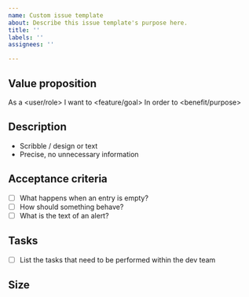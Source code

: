 ```yaml
---
name: Custom issue template
about: Describe this issue template's purpose here.
title: ''
labels: ''
assignees: ''

---
```


## Value proposition

As a <user/role>
I want to <feature/goal>
In order to <benefit/purpose>

## Description

- Scribble / design or text
- Precise, no unnecessary information

## Acceptance criteria

- [ ] What happens when an entry is empty?
- [ ] How should something behave?
- [ ] What is the text of an alert?

## Tasks

- [ ] List the tasks that need to be performed within the dev team

## Size
